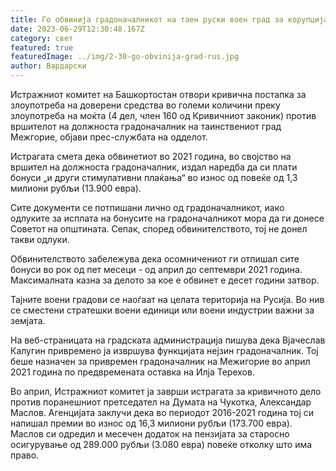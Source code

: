 ```yaml
---
title: Го обвинија градоначалникот на таен руски воен град за корупција
date: 2023-06-29T12:30:48.167Z
category: свет
featured: true
featuredImage: ../img/2-30-go-obvinija-grad-rus.jpg
author: Вардарски
---
```

Истражниот комитет на Башкортостан отвори кривична постапка за злоупотреба на доверени средства во големи количини преку злоупотреба на моќта (4 дел, член 160 од Кривичниот законик) против вршителот на должноста градоначалник на таинствениот град Межгорие, објави прес-службата на одделот.

Истрагата смета дека обвинетиот во 2021 година, во својство на вршител на должноста градоначалник, издал наредба да си плати бонуси „и други стимулативни плаќања“ во износ од повеќе од 1,3 милиони рубљи (13.900 евра).

Сите документи се потпишани лично од градоначалникот, иако одлуките за исплата на бонусите на градоначалникот мора да ги донесе Советот на општината. Сепак, според обвинителството, тој не донел такви одлуки.

Обвинителството забележува дека осомничениот ги отпишал сите бонуси во рок од пет месеци - од април до септември 2021 година. Максималната казна за делото за кое е обвинет е десет години затвор.

Тајните воени градови се наоѓаат на целата територија на Русија. Во нив се сместени стратешки воени единици или воени индустрии важни за земјата.

На веб-страницата на градската администрација пишува дека Вјачеслав Калугин привремено ја извршува функцијата нејзин градоначалник. Тој беше назначен за привремен градоначалник на Межигорие во април 2021 година по предвремената оставка на Илја Терехов.

Во април, Истражниот комитет ја заврши истрагата за кривичното дело против поранешниот претседател на Думата на Чукотка, Александар Маслов. Агенцијата заклучи дека во периодот 2016-2021 година тој си напишал премии во износ од 16,3 милиони рубљи (173.700 евра). Маслов си одредил и месечен додаток на пензијата за старосно осигурување од 289.000 рубљи (3.080 евра) повеќе отколку што има право.